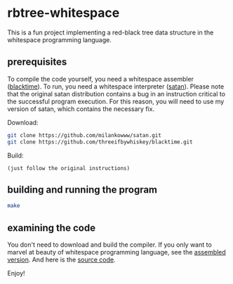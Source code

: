 # rbtree-whitespace
This is a fun project implementing a red-black tree data structure in the whitespace programming language.

## prerequisites
To compile the code yourself, you need a whitespace assembler ([blacktime](https://github.com/threeifbywhiskey/blacktime)). To run, you need a whitespace interpreter ([satan](https://github.com/milankowww/satan)). Please note that the original satan distribution contains a bug in an instruction critical to the successful program execution. For this reason, you will need to use my version of satan, which contains the necessary fix.

Download:
```sh
git clone https://github.com/milankowww/satan.git
git clone https://github.com/threeifbywhiskey/blacktime.git
```
Build:
```
(just follow the original instructions)
```

## building and running the program
```sh
make
```
## examining the code

You don't need to download and build the compiler. If you only want to marvel at beauty of whitespace programming language, see the [assembled version](https://github.com/milankowww/rbtree-whitespace/blob/master/rbtree.white). And here is the [source code](https://github.com/milankowww/rbtree-whitespace/blob/master/rbtree.asm).

Enjoy!
